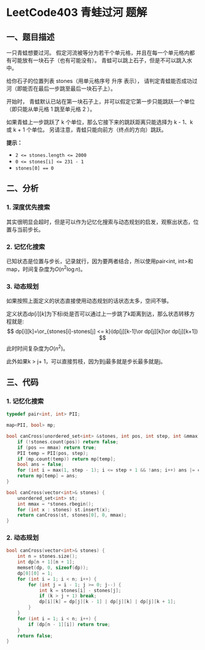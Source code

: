 # LeetCode403 青蛙过河 题解

## 一、题目描述

一只青蛙想要过河。 假定河流被等分为若干个单元格，并且在每一个单元格内都有可能放有一块石子（也有可能没有）。 青蛙可以跳上石子，但是不可以跳入水中。

给你石子的位置列表 stones（用单元格序号 升序 表示）， 请判定青蛙能否成功过河（即能否在最后一步跳至最后一块石子上）。

开始时， 青蛙默认已站在第一块石子上，并可以假定它第一步只能跳跃一个单位（即只能从单元格 1 跳至单元格 2 ）。

如果青蛙上一步跳跃了 k 个单位，那么它接下来的跳跃距离只能选择为 k - 1、k 或 k + 1 个单位。 另请注意，青蛙只能向前方（终点的方向）跳跃。

**提示：**

- `2 <= stones.length <= 2000`
- `0 <= stones[i] <= 231 - 1`
- `stones[0] == 0`



## 二、分析

### 1. 深度优先搜索

其实很明显会超时，但是可以作为记忆化搜索与动态规划的启发，观察出状态，位置与当前步长。

### 2. 记忆化搜索

已知状态是位置与步长，记录就行，因为要两者结合，所以使用pair<int, int>和map，时间复杂度为$O(n^2\log n)$。

### 3. 动态规划

如果按照上面定义的状态直接使用动态规划的话状态太多，空间不够。

定义状态$dp[i][k]$为下标i处是否可以通过上一步跳了k距离到达，那么状态转移方程就是:
$$
dp[i][k]=\or_{stones[i]-stones[j] <= k}(dp[j][k-1]\or dp[j][k]\or dp[j][k+1])
$$
此时时间复杂度为$O(n^2)$。

此外如果k > j+ 1，可以直接剪枝，因为到j最多就是步长最多就是j。



## 三、代码

### 1. 记忆化搜索

```c++
typedef pair<int, int> PII;

map<PII, bool> mp;

bool canCross(unordered_set<int> &stones, int pos, int step, int &mmax) {
    if (!stones.count(pos)) return false; 
    if (pos == mmax) return true;
    PII temp = PII(pos, step);
    if (mp.count(temp)) return mp[temp];
    bool ans = false;
    for (int i = max(1, step - 1); i <= step + 1 && !ans; i++) ans |= canCrostones, pos + i, i, mmax);
    return mp[temp] = ans;
}

bool canCross(vector<int>& stones) {
    unordered_set<int> st;
    int mmax = *stones.rbegin();
    for (int x : stones) st.insert(x);
    return canCross(st, stones[0], 0, mmax);
}
```



### 2. 动态规划

```c++
bool canCross(vector<int>& stones) {
    int n = stones.size();
    int dp[n + 1][n + 1];
    memset(dp, 0, sizeof(dp));
    dp[0][0] = 1;
    for (int i = 1; i < n; i++) {
        for (int j = i - 1; j >= 0; j--) {
            int k = stones[i] - stones[j];
            if (k > j + 1) break;
            dp[i][k] = dp[j][k - 1] | dp[j][k] | dp[j][k + 1];
        }
    }
    for (int i = 1; i < n; i++) {
        if (dp[n - 1][i]) return true;
    }
    return false;
}
```

